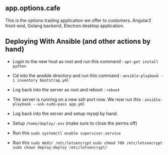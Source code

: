 ## app.options.cafe

This is the options trading application we offer to customers. Angular2 front-end, Golang backend, Electron desktop application. 

## Deploying With Ansible (and other actions by hand)

* Login to the new host as root and run this command : ```apt-get install python```

* Cd into the ansible directory and run this command : ```ansible-playbook -i inventory bootstrap.yml```

* Log back into the server as root and reboot : ```reboot```

* The server is running on a new ssh port now. We now run this : ```ansible-playbook --ask-sudo-pass app.yml```

* Log back into the server and setup mysql by hand.

* Setup ```/home/deploy/.env``` (make sure to close the perms off)

* Run this ```sudo systemctl enable supervisor.service```

* Run this ```sudo mkdir /etc/letsencrypt``` ```sudo chmod 700 /etc/letsencrypt``` ```sudo chown deploy:deploy /etc/letsencrypt/```